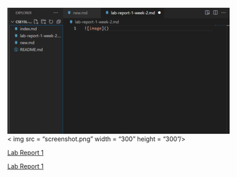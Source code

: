 ![image](screenshot.png)
< img src = “screenshot.png” width = “300” height = “300”/>

[Lab Report 1](lab-report-1-week-2.md)


[Lab Report 1](https://yug030.github.io/cse15l-lab-reports/lab-report-1-week-2.html)